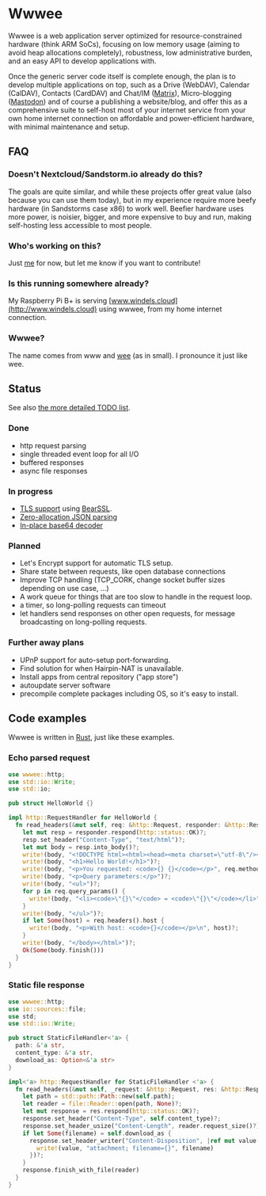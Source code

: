 # Wwwee

Wwwee is a web application server optimized for resource-constrained hardware (think ARM SoCs), focusing on low memory usage (aiming to avoid heap allocations completely), robustness, low administrative burden, and an easy API to develop applications with.

Once the generic server code itself is complete enough, the plan is to develop multiple applications on top, such as a Drive (WebDAV), Calendar (CalDAV), Contacts (CardDAV) and Chat/IM ([Matrix](https://matrix.org)), Micro-blogging ([Mastodon](https://mastodon.social)) and of course a publishing a website/blog, and offer this as a comprehensive suite to self-host most of your internet service from your own home internet connection on affordable and power-efficient hardware, with minimal maintenance and setup.

## FAQ

### Doesn't Nextcloud/Sandstorm.io already do this?

The goals are quite similar, and while these projects offer great value (also because you can use them today), but in my experience require more beefy hardware (in Sandstorms case x86) to work well. Beefier hardware uses more power, is noisier, bigger, and more expensive to buy and run, making self-hosting less accessible to most people.

### Who's working on this?

Just [me](https://github.com/bwindels) for now, but let me know if you want to contribute!

### Is this running somewhere already?

My Raspberry Pi B+ is serving [www.windels.cloud](http://www.windels.cloud) using wwwee, from my home internet connection.

### Wwwee?

The name comes from www and [wee](https://www.merriam-webster.com/dictionary/wee) (as in small). I pronounce it just like wee.

## Status

See also [the more detailed TODO list](doc/TODO.md).

### Done

 - http request parsing
 - single threaded event loop for all I/O
 - buffered responses
 - async file responses

### In progress

 - [TLS support](https://github.com/bwindels/wwwee/commits/tls) using [BearSSL](https://bearssl.org/).
 - [Zero-allocation JSON parsing](https://github.com/bwindels/json-parser-noalloc-rs)
 - [In-place base64 decoder](https://gist.github.com/bwindels/777a1b5b13cd54bcd67dca3c925ca7bb)

### Planned

 - Let's Encrypt support for automatic TLS setup.
 - Share state between requests, like open database connections
 - Improve TCP handling (TCP_CORK, change socket buffer sizes depending on use case, ...)
 - A work queue for things that are too slow to handle in the request loop.
 - a timer, so long-polling requests can timeout
 - let handlers send responses on other open requests,
   for message broadcasting on long-polling requests.

### Further away plans

 - UPnP support for auto-setup port-forwarding.
 - Find solution for when Hairpin-NAT is unavailable.
 - Install apps from central repository ("app store")
 - autoupdate server software
 - precompile complete packages including OS, so it's easy to install. 

## Code examples

Wwwee is written in [Rust](https://www.rust-lang.org/), just like these examples.

### Echo parsed request

```rust
use wwwee::http;
use std::io::Write;
use std::io;

pub struct HelloWorld {}

impl http::RequestHandler for HelloWorld {
  fn read_headers(&mut self, req: &http::Request, responder: &http::Responder) -> io::Result<Option<http::Response>> {
    let mut resp = responder.respond(http::status::OK)?;
    resp.set_header("Content-Type", "text/html")?;
    let mut body = resp.into_body()?;
    write!(body, "<!DOCTYPE html><html><head><meta charset=\"utf-8\"/></head><body>")?;
    write!(body, "<h1>Hello World!</h1>")?;
    write!(body, "<p>You requested: <code>{} {}</code></p>", req.method(), req.url())?;
    write!(body, "<p>Query parameters:</p>")?;
    write!(body, "<ul>")?;
    for p in req.query_params() {
      write!(body, "<li><code>\"{}\"</code> = <code>\"{}\"</code></li>", p.name, p.value)?;
    }
    write!(body, "</ul>")?;
    if let Some(host) = req.headers().host {
      write!(body, "<p>With host: <code>{}</code></p>\n", host)?;
    }
    write!(body, "</body></html>")?;
    Ok(Some(body.finish()))
  }
}
```

### Static file response

```rust
use wwwee::http;
use io::sources::file;
use std;
use std::io::Write;

pub struct StaticFileHandler<'a> {
  path: &'a str,
  content_type: &'a str,
  download_as: Option<&'a str>
}

impl<'a> http::RequestHandler for StaticFileHandler <'a> {
  fn read_headers(&mut self, _request: &http::Request, res: &http::Responder) -> std::io::Result<Option<http::Response>> {
    let path = std::path::Path::new(self.path);
    let reader = file::Reader::open(path, None)?;
    let mut response = res.respond(http::status::OK)?;
    response.set_header("Content-Type", self.content_type)?;
    response.set_header_usize("Content-Length", reader.request_size()?)?;
    if let Some(filename) = self.download_as {
      response.set_header_writer("Content-Disposition", |ref mut value| {
        write!(value, "attachment; filename={}", filename)
      })?;
    }
    response.finish_with_file(reader)
  }
}

```
